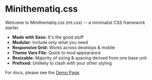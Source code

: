 # Minithematiq.css

Welcome to Minithematiq.css (mt.css) -- a minimalist CSS framework starter.

* **Made with Sass:** It's the good stuff
* **Modular:** Include only what you need
* **Responsive Grid:** Works across desktops & mobile
* **Theme Vars File:** Quick to mod appearance
* **Resizable:** Majority of sizing & spacing derived from one base unit
* **Prefixed:** Unlikely to clash with your other styling

For docs, please see the [Demo Page](http://pmdesgn.github.io/mt.css/).
